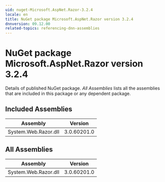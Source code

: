 ```yaml
---
uid: nuget-Microsoft.AspNet.Razor-3.2.4
locale: en
title: NuGet package Microsoft.AspNet.Razor version 3.2.4
dnnversion: 09.12.00
related-topics: referencing-dnn-assemblies
---
```


# NuGet package Microsoft.AspNet.Razor version 3.2.4
Details of published NuGet package.
*All Assemblies* lists all the assemblies that are included in this package or any dependent package.

## Included Assemblies

|Assembly|Version|
|---|---|
|System.Web.Razor.dll|3.0.60201.0|

## All Assemblies

|Assembly|Version|
|---|---|
|System.Web.Razor.dll|3.0.60201.0|

